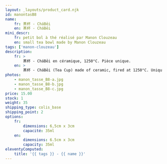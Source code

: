 ```yaml
---
layout: _layouts/product_card.njk
id: manontasB8
name:
    fr: 茶杯 - CháBēi
    en: 茶杯 - CháBēi
mini_descr:
    fr: petit bol à thé réalisé par Manon Clouzeau
    en: small tea bowl made by Manon Clouzeau
tags: ['manon-clouzeau']
description: 
    fr: >
        茶杯 - CháBēi en céramique, 1250°C. Pièce unique.
    en: >
        茶杯 - CháBēi (Tea Cup) made of ceramic, fired at 1250°C. Unique piece.
photos:
    - manon_tasse_B8-a.jpg
    - manon_tasse_B8-b.jpg
    - manon_tasse_B8-c.jpg
price: 15.00
stock: 1
weight: 35
shipping_type: colis_base
shipping_point: 2
options:
    fr:
        dimensions: 6,5cm x 3cm
        capacité: 35ml
    en:
        dimensions: 6.5cm x 3cm
        capacity: 35ml
eleventyComputed:
    title: '{{ tags }} - {{ name }}'
---
```

